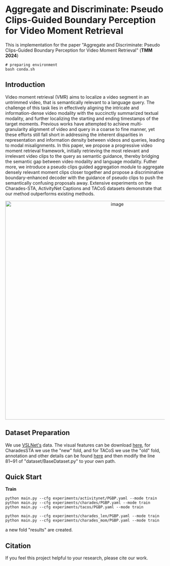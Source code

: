 # Aggregate and Discriminate: Pseudo Clips-Guided Boundary Perception for Video Moment Retrieval

This is implementation for the paper "Aggregate and Discriminate: Pseudo Clips-Guided Boundary Perception for Video Moment Retrieval" (**TMM 2024**)

```shell
# preparing environment
bash conda.sh
```
## Introduction
Video moment retrieval (VMR) aims to localize a video segment in an untrimmed video, that is semantically relevant to a language query. The challenge of this task lies in effectively aligning the intricate and information-dense video modality with the succinctly summarized textual modality, and further localizing the starting and ending timestamps of the target moments. Previous works have attempted to achieve multi-granularity alignment of video and query in a coarse to fine manner, yet these efforts still fall short in addressing the inherent disparities in representation and information density between videos and queries, leading to modal misalignments. In this paper, we propose a progressive video moment retrieval framework, initially retrieving the most relevant and irrelevant video clips to the query as semantic guidance, thereby bridging the semantic gap between video modality and language modality. Futher more, we introduce a pseudo clips guided aggregation module to aggregate densely relevant moment clips closer together and propose a discriminative boundary-enhanced decoder with the guidance of pseudo clips to push the semantically confusing proposals away. Extensive experiments on the Charades-STA, ActivityNet Captions and TACoS datasets demonstrate that our method outperforms existing methods. 
<div align=center>
<img width="692" alt="image" src="https://github.com/user-attachments/assets/a0055195-2055-40aa-abdb-883c4b87ef95">
</div>

## Dataset Preparation
We use [VSLNet's](https://github.com/IsaacChanghau/VSLNet) data. The visual features can be download [here](https://app.box.com/s/h0sxa5klco6qve5ahnz50ly2nksmuedw), for CharadesSTA we use the "new" fold, and for TACoS we use the "old" fold, annotation and other details can be found [here](https://github.com/IsaacChanghau/VSLNet/tree/master/prepare)
and then modify the line 81~91 of "dataset/BaseDataset.py" to your own path.

## Quick Start
**Train**
```shell script
python main.py --cfg experiments/activitynet/PGBP.yaml --mode train
python main.py --cfg experiments/charades/PGBP.yaml --mode train
python main.py --cfg experiments/tacos/PGBP.yaml --mode train

python main.py --cfg experiments/charades_len/PGBP.yaml --mode train
python main.py --cfg experiments/charades_mom/PGBP.yaml --mode train
```
a new fold "results" are created.

## Citation
If you feel this project helpful to your research, please cite our work.
